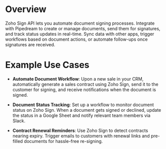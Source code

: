 # Overview

Zoho Sign API lets you automate document signing processes. Integrate with Pipedream to create or manage documents, send them for signatures, and track status updates in real-time. Sync data with other apps, trigger workflows based on document actions, or automate follow-ups once signatures are received.

# Example Use Cases

- **Automate Document Workflow**: Upon a new sale in your CRM, automatically generate a sales contract using Zoho Sign, send it to the customer for signing, and receive notifications when the document is signed.

- **Document Status Tracking**: Set up a workflow to monitor document status on Zoho Sign. When a document gets signed or declined, update the status in a Google Sheet and notify relevant team members via Slack.

- **Contract Renewal Reminders**: Use Zoho Sign to detect contracts nearing expiry. Trigger emails to customers with renewal links and pre-filled documents for hassle-free re-signing.
